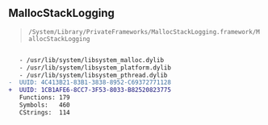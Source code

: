 ## MallocStackLogging

> `/System/Library/PrivateFrameworks/MallocStackLogging.framework/MallocStackLogging`

```diff

   - /usr/lib/system/libsystem_malloc.dylib
   - /usr/lib/system/libsystem_platform.dylib
   - /usr/lib/system/libsystem_pthread.dylib
-  UUID: 4C413B21-83B1-3838-8952-C69372771128
+  UUID: 1CB1AFE6-8CC7-3F53-8033-B82520823775
   Functions: 179
   Symbols:   460
   CStrings:  114

```
